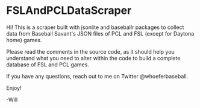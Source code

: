 # FSLAndPCLDataScraper

Hi! This is a scraper built with jsonlite and baseballr packages to collect data from Baseball Savant's JSON files of PCL and FSL (except for Daytona home) games. 

Please read the comments in the source code, as it should help you understand what you need to alter within the code to build a complete database of FSL and PCL games.

If you have any questions, reach out to me on Twitter @whoeferbaseball.

Enjoy!

-Will
